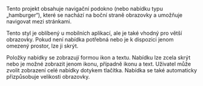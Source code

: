 ﻿Tento projekt obsahuje navigační podokno (nebo nabídku typu „hamburger“), které se nachází na boční straně obrazovky a umožňuje navigovat mezi stránkami.

Tento styl je oblíbený u mobilních aplikací, ale je také vhodný pro větší obrazovky. Pokud není nabídka potřebná nebo je k dispozici jenom omezený prostor, lze ji skrýt.

Položky nabídky se zobrazují formou ikon a textu. Nabídku lze zcela skrýt nebo je možné zobrazit jenom ikonu, případně ikonu a text. Uživatel může zvolit zobrazení celé nabídky dotykem tlačítka. Nabídka se také automaticky přizpůsobuje velikosti obrazovky.

